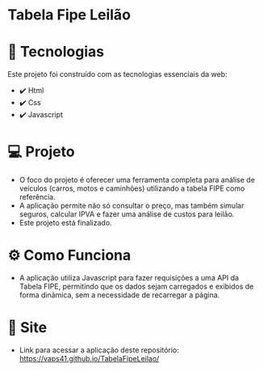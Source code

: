 # Tabela Fipe Leilão

# 🚀 Tecnologias

Este projeto foi construído com as tecnologias essenciais da web:

* ✔️ Html
* ✔️ Css
* ✔️ Javascript

# 💻 Projeto
* O foco do projeto é oferecer uma ferramenta completa para análise de veículos (carros, motos e caminhões) utilizando a tabela FIPE como referência.
* A aplicação permite não só consultar o preço, mas também simular seguros, calcular IPVA e fazer uma análise de custos para leilão.
* Este projeto está finalizado.

# ⚙️ Como Funciona
* A aplicação utiliza Javascript para fazer requisições a uma API da Tabela FIPE, permitindo que os dados sejam carregados e exibidos de forma dinâmica, sem a necessidade de recarregar a página.

# 🔗 Site
* Link para acessar a aplicação deste repositório:
https://vaps41.github.io/TabelaFipeLeilao/
